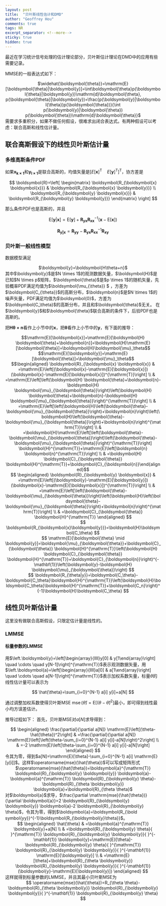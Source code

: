 ```yaml
---
layout: post
title:  "贝叶斯线性估计和DMD"
author: "Geoffrey Hou"
comments: true
tags: NR
excerpt_separator: <!--more-->
sticky: true
hidden: true
---
```


<head>
    <script src="https://cdn.mathjax.org/mathjax/latest/MathJax.js?config=TeX-AMS-MML_HTMLorMML" type="text/javascript"></script>
    <script type="text/x-mathjax-config">
        MathJax.Hub.Config({
            tex2jax: {
            skipTags: ['script', 'noscript', 'style', 'textarea', 'pre'],
            inlineMath: [['$','$']]
            }
        });
    </script>
</head>

最近在学习统计信号处理的估计理论部分，贝叶斯估计理论在DMD中的应用有些需要记录。<!--more-->

MMSE的一般表达式如下：
<center>$\widehat{\boldsymbol{\theta}}=\mathrm{E}[\boldsymbol{\theta}|\boldsymbol{y}]=\int\boldsymbol{\theta}p(\boldsymbol{\theta}|\boldsymbol{y})\mathrm{d}\boldsymbol{\theta}, p(\boldsymbol{\theta}|\boldsymbol{y})=\frac{p(\boldsymbol{y}|\boldsymbol{\theta})p(\boldsymbol{\theta})}{\int p(\boldsymbol{y}|\boldsymbol{\theta}) p(\boldsymbol{\theta})\mathrm{d}\boldsymbol{\theta}}$</center>
需要求多重积分，如果不做任何假设，很难求出闭合表达式。有两种假设可以考虑：联合高斯和线性估计量。

## 联合高斯假设下的线性贝叶斯估计量
### 多维高斯条件PDF
如果$\boldsymbol{x_{k \times 1}}$和$\boldsymbol{y_{l \times 1}}$是联合高斯的，均值矢量是$\left[E[\boldsymbol{x}]^{\mathrm{T}} \quad E[\boldsymbol{y}]^{\mathrm{T}}\right]^{\mathrm{T}}$，协方差是

$$
 \boldsymbol{R}=\left[
 \begin{matrix}
   \boldsymbol{R_{\boldsymbol{x} \boldsymbol{x}}} & \boldsymbol{R_{\boldsymbol{x} \boldsymbol{y}}} \\
   \boldsymbol{R_{\boldsymbol{y} \boldsymbol{x}}} & \boldsymbol{R_{\boldsymbol{y} \boldsymbol{y}}}
 \end{matrix}
 \right]
$$

那么条件PDF也是高斯的，并且

$$\mathrm{E}[\boldsymbol{y}|\boldsymbol{x}]=\mathrm{E}[\boldsymbol{y}]+\boldsymbol{R_{\boldsymbol{y}\boldsymbol{x}}}\boldsymbol{R_{\boldsymbol{x}\boldsymbol{x}}}^{-1}(\boldsymbol{x}-\mathrm{E}[\boldsymbol{x}])$$

$$\boldsymbol{R_{\boldsymbol{y}|\boldsymbol{x}}}=\boldsymbol{R_{\boldsymbol{y}\boldsymbol{y}}}-\boldsymbol{R_{\boldsymbol{y}\boldsymbol{x}}}\boldsymbol{R_{\boldsymbol{x}\boldsymbol{x}}}^{-1}\boldsymbol{R_{\boldsymbol{x}\boldsymbol{y}}}$$

### 贝叶斯一般线性模型
数据模型满足
<center>$\boldsymbol{y}=\boldsymbol{H\theta+n}$</center>
其中$\boldsymbol{y}$是$N \times 1$的观测数据矢量，$\boldsymbol{H}$是已知$N \times p$矩阵，$\boldsymbol{\theta}$是$p \times 1$的随机矢量，先验概率PDF满足均值为$\boldsymbol{\mu_{\theta}} $ ，方差为$\boldsymbol{C_{\theta}}$的高斯分布，$\boldsymbol{n}$是$N \times 1$的噪声矢量，PDF满足均值为$\boldsymbol{0}$，方差为$\boldsymbol{C_\theta}$的高斯分布，并且和$\boldsymbol{\theta}$无关。
在$\boldsymbol{y}$和$\boldsymbol{\theta}$联合高斯的条件下，后验PDF也是高斯的。

把$\boldsymbol{H\theta+n}$看作上小节中的$\boldsymbol{x}$，把$\boldsymbol{\theta}$看作上小节中的$\boldsymbol{y}$，有下面的推导：
<center>$$\mathrm{E}[\boldsymbol{x}]=\mathrm{E}[\boldsymbol{H} \boldsymbol{\theta}+\boldsymbol{n}]=\boldsymbol{H}\mathrm{E}[\boldsymbol{\theta}]=\boldsymbol{H}\boldsymbol{\mu}_\theta$$</center>
<center>$$\mathrm{E}[\boldsymbol{y}]=\mathrm{E}[\boldsymbol{\theta}]=\boldsymbol{\mu}_\theta$$</center>
<center>$$\begin{aligned} \boldsymbol{R}_{\boldsymbol{x} \boldsymbol{x}} & =\mathrm{E}\left[(\boldsymbol{x}-\mathrm{E}[\boldsymbol{x}])(\boldsymbol{x}-\mathrm{E}[\boldsymbol{x}])^{\mathrm{T}}\right] \\ & =\mathrm{E}\left[\left(\boldsymbol{H} \boldsymbol{\theta}+\boldsymbol{n}-\boldsymbol{H} \boldsymbol{\mu}_{\boldsymbol{\theta}}\right)\left(\boldsymbol{H} \boldsymbol{\theta}+\boldsymbol{n}-\boldsymbol{H} \boldsymbol{\mu}_{\boldsymbol{\theta}}\right)^{\mathrm{T}}\right] \\ & =\mathrm{E}\left[\left(\boldsymbol{H}\left(\boldsymbol{\theta}-\boldsymbol{\mu}_{\boldsymbol{\theta}}\right)+\boldsymbol{n}\right)\left(\boldsymbol{H}\left(\boldsymbol{\theta}-\boldsymbol{\mu}_{\boldsymbol{\theta}}\right)+\boldsymbol{n}\right)^{\mathrm{T}}\right] \\ & =\boldsymbol{H}\mathrm{E}\left[\left(\boldsymbol{\theta}-\boldsymbol{\mu}_{\boldsymbol{\theta}}\right)\left(\boldsymbol{\theta}-\boldsymbol{\mu}_{\boldsymbol{\theta}}\right)^{\mathrm{T}}\right] \boldsymbol{H}^{\mathrm{T}}+\mathrm{E}\left[\boldsymbol{n} \boldsymbol{n}^{\mathrm{T}}\right] \\ & =\boldsymbol{H} \boldsymbol{C}_{\boldsymbol{\theta}} \boldsymbol{H}^{\mathrm{T}}+\boldsymbol{C}_{\boldsymbol{n}}\end{aligned}$$</center>
<center>$$
\begin{aligned}
\boldsymbol{R}_{\boldsymbol{y} \boldsymbol{x}} & =\mathrm{E}\left[(\boldsymbol{y}-\mathrm{E}[\boldsymbol{y}])(\boldsymbol{x}-\mathrm{E}[\boldsymbol{x}])^{\mathrm{T}}\right] \\
& =\mathrm{E}\left[\left(\boldsymbol{\theta}-\boldsymbol{\mu}_{\boldsymbol{\theta}}\right)\left(\boldsymbol{H}\left(\boldsymbol{\theta}-\boldsymbol{\mu}_{\boldsymbol{\theta}}\right)+\boldsymbol{n}\right)^{\mathrm{T}}\right] \\
& =\boldsymbol{C}_{\boldsymbol{\theta}} \boldsymbol{H}^{\mathrm{T}}
\end{aligned}
$$</center>
<center>$$
\boldsymbol{R_{\boldsymbol{x}\boldsymbol{y}}}=\boldsymbol{H}\boldsymbol{C_\theta}
$$</center>
<center>$$
\mathrm{E}[\boldsymbol{\theta} \mid \boldsymbol{y}]=\boldsymbol{\mu}_{\boldsymbol{\theta}}+\boldsymbol{C}_{\boldsymbol{\theta}} \boldsymbol{H}^{\mathrm{T}}\left(\boldsymbol{H} \boldsymbol{C}_{\boldsymbol{\theta}} \boldsymbol{H}^{\mathrm{T}}+\boldsymbol{C}_{\boldsymbol{n}}\right)^{-\mathbf{1}}\left(\boldsymbol{y}-\boldsymbol{H} \boldsymbol{\mu}_{\boldsymbol{\theta}}\right)
$$</center>
<center>$$
\boldsymbol{R_{\theta|y}}=\boldsymbol{C_\theta}-\boldsymbol{C_\theta}\boldsymbol{H}^{\mathrm{T}}\left(\boldsymbol{H}\boldsymbol{C_\theta}\boldsymbol{H}^{\mathrm{T}}+\boldsymbol{C_n}\right)^{-1}\boldsymbol{H}\boldsymbol{C_\theta}
$$</center>

## 线性贝叶斯估计量
这里没有做联合高斯假设，只限定估计量是线性的。
### LMMSE
#### 标量参数的LMMSE
用$\left.\boldsymbol{y}=\left[\begin{array}{llll}y[0] & y[1\end{array}\right] \quad \cdots \quad y[N-1]\right]^{\mathrm{T}}$表示观测数据矢量，用$\left.\boldsymbol{a}=\left[\begin{array}{llll}a[0] & a[1\end{array}\right] \quad \cdots \quad a[N-1]\right]^{\mathrm{T}}$表示加权系数矢量，标量$\theta$的线性估计量可以表示为

<center>$$
\hat{\theta}=\sum_{i=0}^{N-1} a[i] y[i]+a[N]
$$</center>

通过调整加权系数使得贝叶斯MSE $\operatorname{mse}(\hat{\theta})=\mathrm{E}\left[(\theta-\hat{\theta})^2\right]$最小，即可得到线性最小均方误差估计。

推导过程如下：
首先，贝叶斯MSE对$a[N]$求导得到：
<center>
$$
\begin{aligned}
\frac{\partial}{\partial a[N]} \mathrm{E}\left[(\theta-\hat{\theta})^2\right] & =\frac{\partial}{\partial a[N]} \mathrm{E}\left[\left(\theta-\sum_{i=0}^{N-1} a[i] y[i]-a[N]\right)^2\right] \\
& =-2 \mathrm{E}\left[\theta-\sum_{i=0}^{N-1} a[i] y[i]-a[N]\right]
\end{aligned}
$$
</center>
令其为零，得到$a[N]=\mathrm{E}[\theta]-\sum_{i=0}^{N-1} a[i] \mathrm{E}[y[i]]$。这样$\operatorname{mse}(\hat{\theta})$可以写成矩阵形式
<center>
$\operatorname{mse}(\hat{\theta})=\boldsymbol{a}^{\mathrm{T}} \boldsymbol{R}_{\boldsymbol{y} \boldsymbol{y}} \boldsymbol{a}-\boldsymbol{a}^{\mathrm{T}} \boldsymbol{R}_{\boldsymbol{y} \theta}-\boldsymbol{R}_{\theta \boldsymbol{y}} \boldsymbol{a}+\boldsymbol{R}_{\theta \theta}$
</center>
对$\boldsymbol{a}$求导，$\frac{\partial \mathrm{mse}(\hat{\theta})}{\partial \boldsymbol{a}}=2 \boldsymbol{R}_{\boldsymbol{y} \boldsymbol{y}} \boldsymbol{a}-2 \boldsymbol{R}_{\boldsymbol{y} \theta}$，令其为零，得到$\boldsymbol{a}=\boldsymbol{R_{\bold symbol{yy}}^{-1}\boldsymbol{R_{\boldsymbol{y}\theta}}$。
<center>
$$
\begin{aligned}
\hat{\theta} & =\boldsymbol{a}^{\mathrm{T}} \boldsymbol{y}+a[N] \\
& =\boldsymbol{R}_{\boldsymbol{y} \theta}{ }^{\mathrm{T}} \boldsymbol{R}_{\boldsymbol{y} \boldsymbol{y}}{ }^{-\mathbf{1}} \boldsymbol{y}+\mathrm{E}[\theta]-\boldsymbol{R}_{\boldsymbol{y} \theta}{ }^{\mathrm{T}} \boldsymbol{R}_{\boldsymbol{y} \boldsymbol{y}}{ }^{-\mathbf{1}} \mathrm{E}[\boldsymbol{y}] \\
& =\mathrm{E}[\theta]+\boldsymbol{R}_{\theta \boldsymbol{y}} \boldsymbol{R}_{\boldsymbol{y} \boldsymbol{y}}{ }^{-\mathbf{1}}(\boldsymbol{y}-\mathrm{E}[\boldsymbol{y}])
\end{aligned}
$$
</center>
这样就得到标量参数的LMMSE，并且其最小贝叶斯MSE为
<center>
$$
\operatorname{mse}(\hat{\theta})=R_{\theta \theta}-\boldsymbol{R}_{\theta \boldsymbol{y}} \boldsymbol{R}_{\boldsymbol{y} \boldsymbol{y}}{ }^{-\mathbf{1}} \boldsymbol{R}_{\boldsymbol{y} \theta}
$$
</center>
